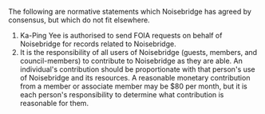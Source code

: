 The following are normative statements which Noisebridge has agreed by consensus, but which do not fit elsewhere.

1. Ka-Ping Yee is authorised to send FOIA requests on behalf of Noisebridge for records related to Noisebridge.
2. It is the responsibility of all users of Noisebridge (guests, members, and council-members) to contribute to Noisebridge as they are able. An individual's contribution should be proportionate with that person's use of Noisebridge and its resources. A reasonable monetary contribution from a member or associate member may be $80 per month, but it is each person's responsibility to determine what contribution is reasonable for them. 